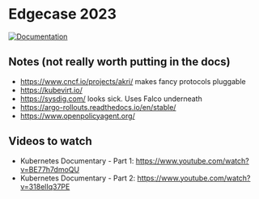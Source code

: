 # Edgecase 2023

[![Documentation](https://github.com/RobKenis/edgecase-2023/actions/workflows/documentation.yaml/badge.svg)](https://github.com/RobKenis/edgecase-2023/actions/workflows/documentation.yaml)

## Notes (not really worth putting in the docs)

- https://www.cncf.io/projects/akri/ makes fancy protocols pluggable
- https://kubevirt.io/
- https://sysdig.com/ looks sick. Uses Falco underneath
- https://argo-rollouts.readthedocs.io/en/stable/
- https://www.openpolicyagent.org/

## Videos to watch

- Kubernetes Documentary - Part 1: https://www.youtube.com/watch?v=BE77h7dmoQU
- Kubernetes Documentary - Part 2: https://www.youtube.com/watch?v=318elIq37PE

